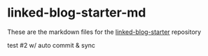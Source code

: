# linked-blog-starter-md
These are the markdown files for the [linked-blog-starter](https://github.com/matthewwong525/linked-blog-starter) repository

test #2 w/ auto commit & sync